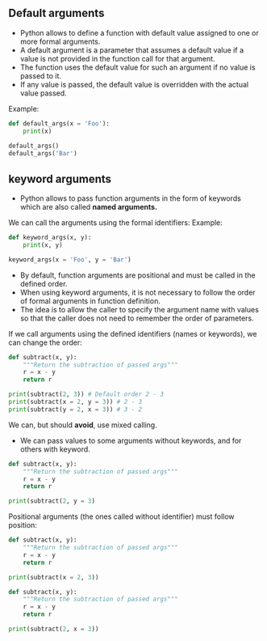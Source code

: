## Default arguments

- Python allows to define a function with default value assigned to one or more formal arguments.
- A default argument is a parameter that assumes a default value if a value is not provided in the function call for that argument.
- The function uses the default value for such an argument if no value is passed to it.
- If any value is passed, the default value is overridden with the actual value passed.

Example:
```Python
def default_args(x = 'Foo'):
    print(x)
    
default_args()
default_args('Bar')
```
## keyword arguments

- Python allows to pass function arguments in the form of keywords which are also called **named arguments.**

We can call the arguments using the formal identifiers:
Example:
```Python
def keyword_args(x, y):
	print(x, y)

keyword_args(x = 'Foo', y = 'Bar')
```

- By default, function arguments are positional and must be called in the defined order.
- When using keyword arguments, it is not necessary to follow the order of formal arguments in function definition.
- The idea is to allow the caller to specify the argument name with values so that the caller does not need to remember the order of parameters.

If we call arguments using the defined identifiers (names or keywords), we can change the order:
```Python
def subtract(x, y):
	"""Return the subtraction of passed args"""
	r = x - y
	return r

print(subtract(2, 3)) # Default order 2 - 3
print(subtract(x = 2, y = 3)) # 2 - 3
print(subtract(y = 2, x = 3)) # 3 - 2
```

We can, but should **avoid**, use mixed calling. 
- We can pass values to some arguments without keywords, and for others with keyword.

```Python
def subtract(x, y):
	"""Return the subtraction of passed args"""
	r = x - y
	return r

print(subtract(2, y = 3)
```

Positional arguments (the ones called without identifier) must follow position:
```Python
def subtract(x, y):
	"""Return the subtraction of passed args"""
	r = x - y
	return r

print(subtract(x = 2, 3))
```

```Python
def subtract(x, y):
	"""Return the subtraction of passed args"""
	r = x - y
	return r

print(subtract(2, x = 3))
```

